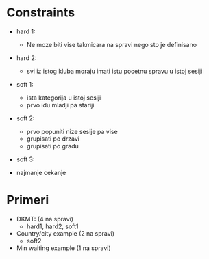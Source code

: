 # Constraints
- hard 1:
    - Ne moze biti vise takmicara na spravi nego sto je definisano
- hard 2:
    - svi iz istog kluba moraju imati istu pocetnu spravu u istoj sesiji

- soft 1:
    - ista kategorija u istoj sesiji
    - prvo idu mladji pa stariji
- soft 2:
    - prvo popuniti nize sesije pa vise
    - grupisati po drzavi
    - grupisati po gradu
- soft 3:
 - najmanje cekanje


# Primeri

- DKMT: (4 na spravi)
    - hard1, hard2, soft1
- Country/city example (2 na spravi)
    - soft2
- Min waiting example (1 na spravi)
